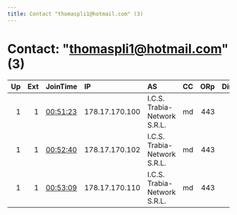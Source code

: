 ```yaml
---
title: Contact "thomaspli1@hotmail.com" (3)
---
```


# Contact: "thomaspli1@hotmail.com" (3)

|   Up |   Ext | JoinTime                                                                                            | IP             | AS                           | CC   |   ORp |   Dirp | OS    | Version   | Nickname   |   eFamMembers |
|-----:|------:|:----------------------------------------------------------------------------------------------------|:---------------|:-----------------------------|:-----|------:|-------:|:------|:----------|:-----------|--------------:|
|    1 |     1 | [00:51:23](https://metrics.torproject.org/rs.html#details/EB8DB08739E319E3789CCF07D16337DA3DB11D55) | 178.17.170.100 | I.C.S. Trabia-Network S.R.L. | md   |   443 |      0 | Linux | 0.4.2.7   | smell      |            18 |
|    1 |     1 | [00:52:40](https://metrics.torproject.org/rs.html#details/DAC72A3F74D8462297A3582465821E92BD8034C0) | 178.17.170.102 | I.C.S. Trabia-Network S.R.L. | md   |   443 |      0 | Linux | 0.4.2.7   | smell      |            18 |
|    1 |     1 | [00:53:09](https://metrics.torproject.org/rs.html#details/C174FAD3123AC225E6B84C3CAF4CFDED7585D966) | 178.17.170.110 | I.C.S. Trabia-Network S.R.L. | md   |   443 |      0 | Linux | 0.4.2.7   | smell      |            18 |
